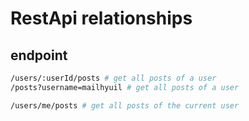 # RestApi relationships

## endpoint

```sh
/users/:userId/posts # get all posts of a user
/posts?username=mailhyuil # get all posts of a user

/users/me/posts # get all posts of the current user
```
